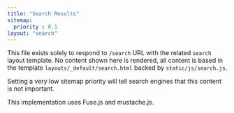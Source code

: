 ```yaml
---
title: "Search Results"
sitemap:
  priority : 0.1
layout: "search"
---
```


This file exists solely to respond to `/search` URL with the related `search` layout template.
No content shown here is rendered, all content is based in the template `layouts/_default/search.html` backed by `static/js/search.js`.

Setting a very low sitemap priority will tell search engines that this content is not important.

This implementation uses Fuse.js and mustache.js.